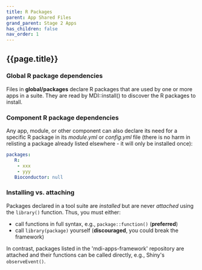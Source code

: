 ```yaml
---
title: R Packages
parent: App Shared Files
grand_parent: Stage 2 Apps
has_children: false
nav_order: 1
---
```


## {{page.title}}

### Global R package dependencies

Files in **global/packages** declare R packages 
that are used by one or more apps in a suite. They are read by 
MDI::install() to discover the R packages to install.

### Component R package dependencies

Any app, module, or other component can also declare its need
for a specific R package in its _module.yml_ or _config.yml_ file
(there is no harm in relisting a package already listed 
elsewhere - it will only be installed once):

```yml
packages: 
   R:  
    - xxx
    - yyy
   Bioconductor: null
```

### Installing vs. attaching

Packages declared in a tool suite are _installed_ but are never _attached_ 
using the <code>library()</code> function. Thus, you must either:

- call functions in full syntax, e.g., <code>package::function()</code> (**preferred**)
- call <code>library(package)</code> yourself (**discouraged**, you could break the framework)

In contrast, packages listed in the 'mdi-apps-framework' repository are attached and 
their functions can be called directly, e.g., Shiny's <code>observeEvent()</code>.
